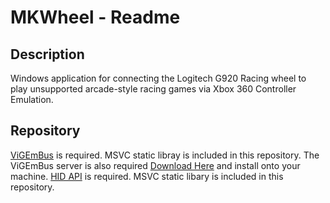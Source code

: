 # MKWheel - Readme

## Description
Windows application for connecting the Logitech G920 Racing wheel to play unsupported arcade-style racing games via Xbox 360 Controller Emulation.

## Repository
[ViGEmBus](https://github.com/nefarius/ViGEmBus) is required. MSVC static libray is included in this repository. The ViGEmBus server is also required [Download Here](https://github.com/nefarius/ViGEmBus/releases) and install onto your machine.
[HID API](https://github.com/libusb/hidapi) is required. MSVC static libary is included in this repository.
